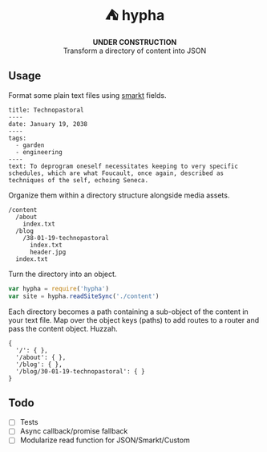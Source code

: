 <h1 align="center">⛺️ hypha</h1>

<div align="center"><b>UNDER CONSTRUCTION</b></div>

<div align="center">Transform a directory of content into JSON</div>

## Usage

Format some plain text files using [smarkt](#hi) fields.

```
title: Technopastoral
----
date: January 19, 2038
----
tags:
  - garden
  - engineering
----
text: To deprogram oneself necessitates keeping to very specific schedules, which are what Foucault, once again, described as techniques of the self, echoing Seneca. 
```

Organize them within a directory structure alongside media assets.

```
/content
  /about
    index.txt
  /blog
    /38-01-19-technopastoral
      index.txt
      header.jpg
  index.txt
```

Turn the directory into an object.

```js
var hypha = require('hypha')
var site = hypha.readSiteSync('./content')
```

Each directory becomes a path containing a sub-object of the content in your text file. Map over the object keys (paths) to add routes to a router and pass the content object. Huzzah.

```
{
  '/': { },
  '/about': { },
  '/blog': { },
  '/blog/30-01-19-technopastoral': { }
}
```

## Todo

- [ ] Tests
- [ ] Async callback/promise fallback
- [ ] Modularize read function for JSON/Smarkt/Custom
